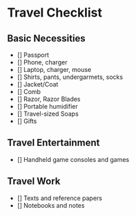 # Travel Checklist

## Basic Necessities
- [] Passport
- [] Phone, charger
- [] Laptop, charger, mouse
- [] Shirts, pants, undergarmets, socks
- [] Jacket/Coat
- [] Comb
- [] Razor, Razor Blades
- [] Portable humidifier
- [] Travel-sized Soaps
- [] Gifts

## Travel Entertainment
- [] Handheld game consoles and games

## Travel Work
- [] Texts and reference papers
- [] Notebooks and notes
